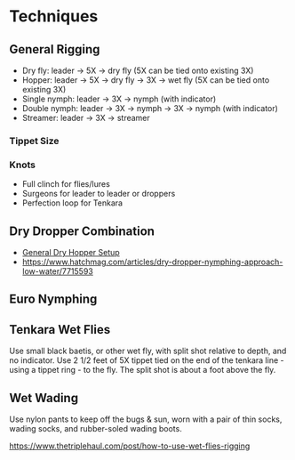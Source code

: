 # Techniques

## General Rigging

- Dry fly: leader -> 5X -> dry fly (5X can be tied onto existing 3X)
- Hopper: leader -> 5X -> dry fly -> 3X -> wet fly (5X can be tied onto existing 3X)
- Single nymph: leader -> 3X -> nymph (with indicator)
- Double nymph: leader -> 3X -> nymph -> 3X -> nymph (with indicator)
- Streamer: leader -> 3X -> streamer

### Tippet Size

### Knots

- Full clinch for flies/lures
- Surgeons for leader to leader or droppers
- Perfection loop for Tenkara

## Dry Dropper Combination

- [General Dry Hopper Setup](/img)
- <https://www.hatchmag.com/articles/dry-dropper-nymphing-approach-low-water/7715593>

## Euro Nymphing

## Tenkara Wet Flies

Use small black baetis, or other wet fly, with split shot relative to depth, and no indicator. Use 2 1/2 feet of 5X tippet tied on the end of the tenkara line - using a tippet ring - to the fly. The split shot is about a foot above the fly.

## Wet Wading

Use nylon pants to keep off the bugs & sun, worn with a pair of thin socks, wading socks, and rubber-soled wading boots.

https://www.thetriplehaul.com/post/how-to-use-wet-flies-rigging
